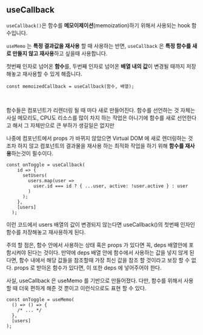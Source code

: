 ## useCallback

`useCallback()`은 함수를 **메모이제이션**(memoization)하기 위해서 사용되는 hook 함수입니다.

`useMemo` 는 **특정 결과값을 재사용** 할 때 사용하는 반면, `useCallback` 은 **특정 함수를 새로 만들지 않고 재사용**하고 싶을때 사용합니다.

첫번째 인자로 넘어온 **함수**를, 두번째 인자로 넘어온 **배열 내의 값**이 변경될 때까지 저장해놓고 재사용할 수 있게 해줍니다.

```JS
const memoizedCallback = useCallback(함수, 배열);
```

<br />

함수들은 컴포넌트가 리렌더링 될 때 마다 새로 만들어진다.
함수를 선언하는 것 자체는 사실 메모리도, CPU도 리소스를 많이 차지 하는 작업은 아니기에
함수를 새로 선언한다고 해서 그 자체만으로 큰 부하가 생길일은 없지만

나중에 컴포넌트에서 props 가 바뀌지 않았으면 Virtual DOM 에 새로 렌더링하는 것 조차 하지 않고
컴포넌트의 결과물을 재사용 하는 최적화 작업을 하기 위해 **함수를 재사용**하는것이 필수이다.

```JS
const onToggle = useCallback(
    id => {
      setUsers(
        users.map(user =>
          user.id === id ? { ...user, active: !user.active } : user
        )
      );
    },
    [users]
  );
```

이런 코드에서 users 배열의 값이 변경되지 않는다면 useCallback()의 첫번째 인자인 함수를 저장해놓고 재사용하게 된다.

주의 할 점은, 함수 안에서 사용하는 상태 혹은 props 가 있다면 꼭, deps 배열안에 포함시켜야 된다는 것이다.
만약에 deps 배열 안에 함수에서 사용하는 값을 넣지 않게 된다면,
함수 내에서 해당 값들을 참조할때 가장 최신 값을 참조 할 것이라고 보장 할 수 없다.
props 로 받아온 함수가 있다면, 이 또한 deps 에 넣어주어야 한다.

사실, useCallback 은 useMemo 를 기반으로 만들어졌다.
다만, 함수를 위해서 사용 할 때 더욱 편하게 해준 것 뿐이고 이런식으로도 표현 할 수 있다.

```JS
const onToggle = useMemo(
  () => () => {
    /* ... */
  },
  [users]
);
```
